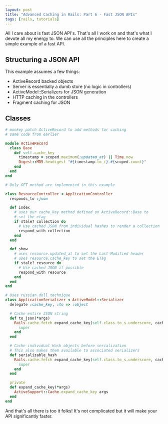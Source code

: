 ```yaml
---
layout: post
title: "Advanced Caching in Rails: Part 6 - Fast JSON APIs"
tags: [rails, tutorials]
---
```


All I care about is fast JSON API's. That's all I work on and that's
what I devote all my energy to. We can use all the principles here to
create a simple example of a fast API. 

## Structuring a JSON API

This example assumes a few things:

* ActiveRecord backed objects
* Server is essentially a dumb store (no logic in controllers)
* ActiveModel::Serializers for JSON generation
* HTTP caching in the controllers
* Fragment caching for JSON

## Classes

```ruby
# monkey patch ActiveRecord to add methods for caching
# same code from earlier

module ActiveRecord
  class Base
    def self.cache_key
      timestamp = scoped.maximum(:updated_at) || Time.now
      Digest::MD5.hexdigest "#{timestamp.to_i}-#{scoped.count}"
    end
  end
end
```

```ruby
# Only GET method are implemented in this example

class ResourceController < ApplicationController
  responds_to :json

  def index
    # uses our cache_key method defined on ActiveRecord::Base to 
    # set the etag
    if stale? collection do
      # Use cached JSON from individual hashes to render a collection
      respond_with collection
    end
  end

  def show
    # uses resource.updated_at to set the Last-Modified header
    # uses resource.cache_key to set the ETag
    if stale? resource do
      # Use cached JSON if possible
      respond_with resource
    end
  end
end
```

```ruby
# Uses russian doll technique
class ApplicationSerializer < ActiveModel::Serializer
  delegate :cache_key, :to => :object

  # Cache entire JSON string
  def to_json(*args)
    Rails.cache.fetch expand_cache_key(self.class.to_s.underscore, cache_key, 'to-json') do
      super
    end
  end

  # Cache individual Hash objects before serialization
  # This also makes them available to associated serializers
  def serializable_hash
    Rails.cache.fetch expand_cache_key(self.class.to_s.underscore, cache_key, 'serilizable-hash') do
      super
    end
  end

  private
  def expand_cache_key(*args)
    ActiveSupport::Cache.expand_cache_key args
  end
end
```

And that's all there is too it folks! It's not complicated but it will
make your API significantly faster.
